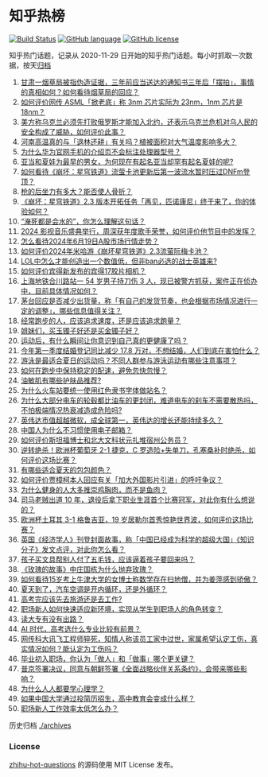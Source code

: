 # 知乎热榜
[![Build Status](https://github.com/ToWeLong/zhihu-hot-questions/workflows/CI/badge.svg)](https://github.com/ToWeLong/zhihu-hot-questions/actions)
[![GitHub language](https://img.shields.io/badge/language-golang-orange.svg)](https://golang.org/)
[![GitHub license](https://img.shields.io/github/license/ToWeLong/zhihu-hot-questions)](https://github.com/ToWeLong/zhihu-hot-questions/blob/main/LICENSE)

知乎热门话题，记录从 2020-11-29 日开始的知乎热门话题。每小时抓取一次数据，按天[归档](./archives)

<!-- BEGIN -->

1. [甘肃一烟草局被指伪造证据，三年前应当送达的通知书三年后「摆拍」，事情的真相如何？如何看待烟草局的回应？](https://www.zhihu.com/question/659215832)
1. [如何评价网传 ASML「掀老底」称 3nm 芯片实际为 23nm，1nm 芯片是 18nm？](https://www.zhihu.com/question/659222197)
1. [美方称乌克兰必须先打败俄罗斯才能加入北约，还表示乌克兰危机对乌人民的安全构成了威胁，如何评价此事？](https://www.zhihu.com/question/659309788)
1. [河南高温真的与「退林还耕」有关吗？植被面积对大气温度影响多大？](https://www.zhihu.com/question/659134120)
1. [为什么华为官网手机的介绍页不会标注处理器型号？](https://www.zhihu.com/question/659143817)
1. [亚当和夏娃为最早的男女，为何现在有起名亚当却罕有起名夏娃的呢?](https://www.zhihu.com/question/654570780)
1. [如何看待《崩坏：星穹铁道》流萤卡池更新后第一波流水暂时压过DNFm登顶？](https://www.zhihu.com/question/659331084)
1. [枪的后坐力有多大？能否使人骨折？](https://www.zhihu.com/question/266414136)
1. [《崩坏：星穹铁道》2.3 版本开拓任务「再见，匹诺康尼」终于来了，你的体验如何？](https://www.zhihu.com/question/659281797)
1. [“淹死都是会水的”，你怎么理解这句话？](https://www.zhihu.com/question/659309110)
1. [2024 影视音乐盛典举行，周深获年度歌手荣誉，如何评价他节目中的发挥？](https://www.zhihu.com/question/659258357)
1. [怎么看待2024年6月19日A股市场行情走势？](https://www.zhihu.com/question/659323645)
1. [如何评价2024年米哈游《崩坏星穹铁道》2.3流萤阮梅卡池？](https://www.zhihu.com/question/659279145)
1. [LOL中怎么才能创造出一个数值低，但非ban必选的战士英雄来?](https://www.zhihu.com/question/539288629)
1. [如何评价宾得新发布的宾得17胶片相机？](https://www.zhihu.com/question/659233428)
1. [上海地铁合川路站一 54 岁男子持刀伤 3 人，现已被警方抓获，案件正在侦办中，目前具体情况如何？](https://www.zhihu.com/question/659308293)
1. [茅台回应是否减少出货量，称「有自己的发货节奏，也会根据市场情况进行一定的调整」，哪些信息值得关注？](https://www.zhihu.com/question/659142205)
1. [经常跑步的人，应该追求速度，还是应该追求跑量？](https://www.zhihu.com/question/658468779)
1. [姐妹们，买玉镯子好还是买金镯子好？](https://www.zhihu.com/question/656674514)
1. [运动后，有什么瞬间让你意识到自己真的更健康了吗？](https://www.zhihu.com/question/656313205)
1. [今年第一季度结婚登记同比减少 17.8 万对，不想结婚，人们到底在害怕什么？](https://www.zhihu.com/question/659303634)
1. [游泳是最适合夏日的运动吗？不同人群参与游泳运动有哪些注意事项？](https://www.zhihu.com/question/657333679)
1. [如何在跑步中保持稳定的配速，避免忽快忽慢？](https://www.zhihu.com/question/656320110)
1. [油敏肌有哪些护肤品推荐?](https://www.zhihu.com/question/655804262)
1. [为什么火车站要统一使用红色隶书字体做站名？](https://www.zhihu.com/question/651933772)
1. [为什么大部分电车的轮毂都比油车的更封闭，难道电车的刹车不需要散热吗，不怕极端情况热衰减造成危险吗?](https://www.zhihu.com/question/655840707)
1. [英伟达市值超越微软，成全球第一，英伟达的增长还能持续多久？](https://www.zhihu.com/question/659303399)
1. [中国人为什么不习惯使用电子邮箱？](https://www.zhihu.com/question/30626480)
1. [如何评价斯坦福博士和北大文科状元扎堆宿州公务员？](https://www.zhihu.com/question/659238107)
1. [逆转绝杀！欧洲杯葡萄牙 2-1 捷克，C 罗造险+失单刀，孔塞桑补时绝杀，如何评价这场比赛？](https://www.zhihu.com/question/659220837)
1. [有哪些适合夏天的包包颜色？](https://www.zhihu.com/question/656287967)
1. [如何评价贾樟柯本人回应有关「加大外国影片引进」的呼吁争议？](https://www.zhihu.com/question/659273000)
1. [为什么健身的人大多推崇鸡胸肉，而不是鱼肉？](https://www.zhihu.com/question/656095010)
1. [司马老贼出道 10 年，退役后拿下职业生涯首个比赛冠军，对此你有什么想说的？](https://www.zhihu.com/question/659131638)
1. [欧洲杯土耳其 3-1 格鲁吉亚，19 岁居勒尔首秀惊艳世界波，如何评价这场比赛？](https://www.zhihu.com/question/659235633)
1. [英国《经济学人》刊登封面故事，称「中国已经成为科学的超级大国」《知识分子》发文点评，对此你怎么看？](https://www.zhihu.com/question/659127157)
1. [孩子买文具帮别人付了五毛钱，应该逼着孩子要回来吗？](https://www.zhihu.com/question/659002422)
1. [《玫瑰的故事》中庄国栋为什么抛弃玫瑰？](https://www.zhihu.com/question/658901950)
1. [如何看待15岁考上牛津大学的女博士称数学存在扫地僧，并为姜萍感到骄傲？](https://www.zhihu.com/question/659284389)
1. [夏天到了，汽车空调是开内循环，还是外循环？](https://www.zhihu.com/question/657925427)
1. [高考完应该先去旅游还是去工作?](https://www.zhihu.com/question/659177583)
1. [职场新人如何快速适应新环境，实现从学生到职场人的角色转变？](https://www.zhihu.com/question/651288236)
1. [读大专有没有出路？](https://www.zhihu.com/question/658470418)
1. [AI 时代，高考选什么专业比较有前景？](https://www.zhihu.com/question/658202339)
1. [网传科大讯飞工程师猝死，知情人称该员工家中过世，家属希望认定工伤，真实情况如何？能认定为工伤吗？](https://www.zhihu.com/question/659256554)
1. [毕业初入职场，你认为「做人」和「做事」哪个更关键？](https://www.zhihu.com/question/658821297)
1. [普京签署决议，同意与朝鲜签署《全面战略伙伴关系条约》，会带来哪些影响？](https://www.zhihu.com/question/659242683)
1. [为什么人人都要学心理学？](https://www.zhihu.com/question/654910702)
1. [如果中国大学通过投简历招生，高中教育会变成什么样？](https://www.zhihu.com/question/659127269)
1. [职场新人工作效率太低怎么办？](https://www.zhihu.com/question/637586152)

<!-- END -->

历史归档 [./archives](./archives)


### License
[zhihu-hot-questions](https://github.com/towelong/zhihu-hot-questions) 的源码使用 MIT License 发布。